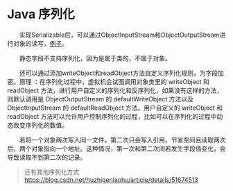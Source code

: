 # Java 序列化

　　实现Serializable后，可以通过ObjectInputStream和ObjectOutputStream进行对象的读写，[例子](./src/main/java/com/example/SerializeDemo.java)。

　　静态字段不支持序列化，因为是属于类的，不属于对象。

　　还可以通过添加writeObject和readObject方法自定义序列化规则，为字段加密。原理 ：在序列化过程中，虚拟机会试图调用对象类里的 writeObject 和 readObject 方法，进行用户自定义的序列化和反序列化，如果没有这样的方法，则默认调用是 ObjectOutputStream 的 defaultWriteObject 方法以及 ObjectInputStream 的 defaultReadObject 方法。用户自定义的 writeObject 和 readObject 方法可以允许用户控制序列化的过程，比如可以在序列化的过程中动态改变序列化的数值。

　　若将一个对象两次写入同一文件，第二次只会写入引用，节省空间且读取两次后，两个对象指向一个地址。这种情况，第一次和第二次间若发生字段值变化，会导致读取不到第二次的记录。




> 还有其他序列化方式
> https://blog.csdn.net/huzhigenlaohu/article/details/51674513